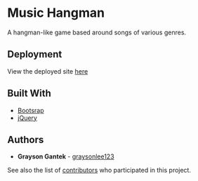 # Music Hangman

A hangman-like game based around songs of various genres.

## Deployment

View the deployed site [here](https://graysonlee123.github.io/Music-Hangman/)

## Built With

* [Bootsrap](https://getbootstrap.com)
* [jQuery](https://api.jquery.com)

## Authors

* **Grayson Gantek** - [graysonlee123](https://github.com/graysonlee123)

See also the list of [contributors](https://github.com/graysonlee123/Music-Hangman/graphs/contributors) who participated in this project.
